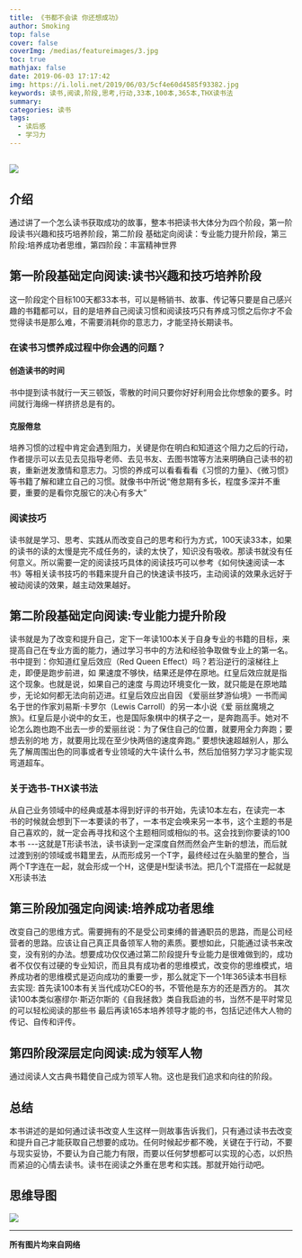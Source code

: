```yaml
---
title: 《书都不会读 你还想成功》
author: Smoking
top: false
cover: false
coverImg: /medias/featureimages/3.jpg
toc: true
mathjax: false
date: 2019-06-03 17:17:42
img: https://i.loli.net/2019/06/03/5cf4e60d4585f93382.jpg
keywords: 读书,阅读,阶段,思考,行动,33本,100本,365本,THX读书法
summary:
categories: 读书
tags:
  - 读后感
  - 学习力
---
```


![](https://i.loli.net/2019/06/03/5cf4e60d4585f93382.jpg)
---


## 介绍
通过讲了一个怎么读书获取成功的故事，整本书把读书大体分为四个阶段，第一阶段读书兴趣和技巧培养阶段，第二阶段 基础定向阅读：专业能力提升阶段，第三阶段:培养成功者思维，第四阶段：丰富精神世界

## 第一阶段基础定向阅读:读书兴趣和技巧培养阶段
这一阶段定个目标100天都33本书，可以是畅销书、故事、传记等只要是自己感兴趣的书籍都可以，目的是培养自己阅读习惯和阅读技巧只有养成习惯之后你才不会觉得读书是那么难，不需要消耗你的意志力，才能坚持长期读书。

### 在读书习惯养成过程中你会遇的问题？

#### 创造读书的时间

书中提到读书就行一天三顿饭，零散的时间只要你好好利用会比你想象的要多。时间就行海绵一样挤挤总是有的。
    
#### 克服倦怠

培养习惯的过程中肯定会遇到阻力，关键是你在明白和知道这个阻力之后的行动，作者提示可以去见去见指导老师、去见书友、去图书馆等方法来明确自己读书的初衷，重新迸发激情和意志力。习惯的养成可以看看看看《习惯的力量》、《微习惯》等书籍了解和建立自己的习惯。就像书中所说“倦怠期有多长，程度多深并不重要，重要的是看你克服它的决心有多大”


### 阅读技巧
读书就是学习、思考、实践从而改变自己的思考和行为方式，100天读33本，如果的读书的读的太慢是完不成任务的，读的太快了，知识没有吸收。那读书就没有任何意义。所以需要一定的阅读技巧具体的阅读技巧可以参考《如何快速阅读一本书》等相关读书技巧的书籍来提升自己的快速读书技巧，主动阅读的效果永远好于被动阅读的效果，越主动效果越好。

## 第二阶段基础定向阅读:专业能力提升阶段
读书就是为了改变和提升自己，定下一年读100本关于自身专业的书籍的目标，来提高自己在专业方面的能力，通过学习书中的方法和经验争取做专业上的第一名。
书中提到：你知道红皇后效应（Red Queen Effect）吗？若沿逆行的滚梯往上走，即便是跑步前进，如 果速度不够快，结果还是停在原地。红皇后效应就是指这个现象。也就是说，如果自己的速度 与周边环境变化一致，就只能是在原地踏步，无论如何都无法向前迈进。红皇后效应出自因 《爱丽丝梦游仙境》一书而闻名于世的作家刘易斯·卡罗尔（Lewis Carroll）的另一本小说《爱 丽丝魔境之旅》。红皇后是小说中的女王，也是国际象棋中的棋子之一，是奔跑高手。她对不 论怎么跑也跑不出去一步的爱丽丝说：为了保住自己的位置，就要用全力奔跑；要想去别的地 方，就要用比现在至少快两倍的速度奔跑。”
要想快速超越别人，那么先了解周围出色的同事或者专业领域的大牛读什么书，然后加倍努力学习才能实现弯道超车。
### 关于选书-THX读书法
从自己业务领域中的经典或基本得到好评的书开始，先读10本左右，在读完一本书的时候就会想到下一本要读的书了，一本书定会唤来另一本书，这个主题的书是自己喜欢的，就一定会再寻找和这个主题相同或相似的书。这会找到你要读的100本书 ---这就是T形读书法，读书读到一定深度自然而然会产生新的想法，而后就过渡到别的领域或书籍里去，从而形成另一个T字，最终经过在头脑里的整合，当两个T字连在一起，就会形成一个H，这便是H型读书法。把几个T混搭在一起就是X形读书法


## 第三阶段加强定向阅读:培养成功者思维

改变自己的思维方式。需要拥有的不是受公司束缚的普通职员的思路，而是公司经营者的思路。应该让自己真正具备领军人物的素质。要想如此，只能通过读书来改变，没有别的办法。想要成功仅仅通过第二阶段提升专业能力是很难做到的，成功者不仅仅有过硬的专业知识，而且具有成功者的思维模式，改变你的思维模式，培养成功者的思维模式是迈向成功的重要一步，那么就定下一个1年365读本书目标去实现:
首先读100本有关当代成功CEO的书，不管他是东方的还是西方的。
其次读100本类似塞缪尔·斯迈尔斯的《自我拯救》类自我启迪的书，当然不是平时常见的可以轻松阅读的那些书
最后再读165本培养领导才能的书，包括记述伟大人物的传记、自传和评传。
  

## 第四阶段深层定向阅读:成为领军人物
通过阅读人文古典书籍使自己成为领军人物。这也是我们追求和向往的阶段。


## 总结
本书讲述的是如何通过读书改变人生这样一则故事告诉我们，只有通过读书去改变和提升自己才能获取自己想要的成功。任何时候起步都不晚，关键在于行动，不要与现实妥协，不要认为自己能力有限，而要以任何梦想都可以实现的心态，以炽热而紧迫的心情去读书。读书在阅读之外重在思考和实践。那就开始行动吧。
      
      
 ## 思维导图
 
 
![](https://i.loli.net/2019/06/03/5cf4e54b643fe43814.png)


------------------------------------------------
**所有图片均来自网络**
